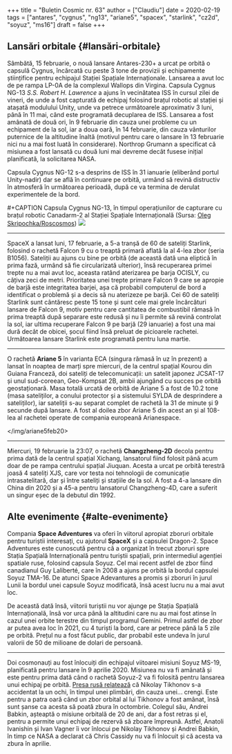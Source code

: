 +++
title = "Buletin Cosmic nr. 63"
author = ["Claudiu"]
date = 2020-02-19
tags = ["antares", "cygnus", "ng13", "ariane5", "spacex", "starlink", "cz2d", "soyuz", "ms16"]
draft = false
+++

## Lansări orbitale {#lansări-orbitale}

Sâmbătă, 15 februarie, o nouă lansare Antares-230+ a urcat pe orbită o capsulă Cygnus, încărcată cu peste 3 tone de provizii și echipamente științifice pentru echipajul Stației Spațiale Internaționale. Lansarea a avut loc de pe rampa LP-0A de la complexul Wallops din Virgina. Capsula Cygnus NG-13 _S.S. Robert H. Lawrence_ a ajuns în vecinătatea ISS în cursul zilei de vineri, de unde a fost capturată de echipaj folosind brațul robotic al stației și atașată modulului Unity, unde va petrece următoarele aproximativ 3 luni, până în 11 mai, când este programată decuplarea de ISS. Lansarea a fost amânată de două ori, în 9 februarie din cauza unei probleme cu un echipament de la sol, iar a doua oară, în 14 februarie, din cauza vânturilor puternice de la altitudine înaltă (motivul pentru care o lansare în 13 februarie nici nu a mai fost luată în considerare). Northrop Grumann a specificat că misiunea a fost lansată cu două luni mai devreme decât fusese inițial planificată, la solicitarea NASA.

Capsula Cygnus NG-12 s-a desprins de ISS în 31 ianuarie (eliberând portul Unity-nadir) dar se află în continuare pe orbită, urmând să revină distructiv în atmosferă în următoarea perioadă, după ce va termina de derulat experimentele de la bord.

\#+CAPTION Capsula Cygnus NG-13, în timpul operațiunilor de capturare cu brațul robotic Canadarm-2 al Stației Spațiale Internațională (Sursa: [Oleg Skripochka/Roscosmos](https://twitter.com/roscosmos/status/1229710165823365121))
![](/img/cygnusng13.jpg)

---

SpaceX a lansat luni, 17 februarie, a 5-a tranșă de 60 de sateliți Starlink, folosind o rachetă Falcon 9 cu o treaptă primară aflată la al 4-lea zbor (seria B1056). Sateliții au ajuns cu bine pe orbită (de această dată una eliptică în prima fază, urmând să fie circularizată ulterior), însă recuperarea primei trepte nu a mai avut loc, aceasta ratând aterizarea pe barja OCISLY, cu câțiva zeci de metri. Prioritatea unei trepte primare Falcon 9 care se apropie de barjă este integritatea barjei, așa că probabil computerul de bord a identificat o problemă și a decis să nu aterizeze pe barjă. Cei 60 de sateliți Starlink sunt cântăresc peste 15 tone și sunt cele mai grele încărcături lansare de Falcon 9, motiv pentru care cantitatea de combustibil rămasă în prima treaptă după separare este redusă și nu îi permite să revină controlat la sol, iar ultima recuperare Falcon 9 pe barjă (29 ianuarie) a fost una mai dură decât de obicei, șocul fiind însă preluat de picioarele rachetei. Următoarea lansare Starlink este programată pentru luna martie.

---

O rachetă **Ariane 5** în varianta ECA (singura rămasă în uz în prezent) a lansat în noaptea de marți spre miercuri, de la centrul spațial Kourou din Guiana Franceză, doi sateliți de telecomunicații: un satelit japonez JCSAT-17 și unul sud-coreean, Geo-Kompsat 2B, ambii ajungând cu succes pe orbită geostaționară. Masa totală urcată de orbită de Ariane 5 a fost de 10.2 tone (masa sateliților, a conului protector și a sistemului SYLDA de desprindere a sateliților), iar sateliții s-au separat complet de rachetă la 31 de minute și 9 secunde după lansare. A fost al doilea zbor Ariane 5 din acest an și al 108-lea al rachetei operate de compania europeană Arianespace.

</img/ariane5feb20>

---

Miercuri, 19 februarie la 23:07, o rachetă **Changzheng-2D** decola pentru prima dată de la centrul spațial Xichang, lansatorul fiind folosit până acum doar de pe rampa centrului spațial Jiuquan. Acesta a urcat pe orbită terestră joasă 4 sateliți XJS, care vor testa noi tehnologii de comunicație intrasatelitară, dar și între sateliți și stațiile de la sol. A fost a 4-a lansare din China din 2020 și a 45-a pentru lansatorul Changzheng-4D, care a suferit un singur eșec de la debutul din 1992.


## Alte evenimente {#alte-evenimente}

Compania **Space Adventures** va oferi în viitorul apropiat zboruri orbitale pentru turiștii interesați, cu ajutorul **SpaceX** și a capsulei Dragon-2. Space Adventures este cunoscută pentru că a organizat în trecut zboruri spre Stația Spațială Internațională pentru turiștii spațiali, prin intermediul agenției spatiale ruse, folosind capsula Soyuz. Cel mai recent astfel de zbor fiind canadianul Guy Laliberté, care în 2008 a ajuns pe orbită la bordul capsulei Soyuz TMA-16. De atunci Space Adevantures a promis și zboruri în jurul Lunii la bordul unei capsule Soyuz modificată, însă acest lucru nu a mai avut loc.

De această dată însă, viitorii turiștii nu vor ajunge pe Stația Spațială Internațională, însă vor urca până la altitudini care nu au mai fost atinse în cazul unei orbite terestre din timpul programul Gemini. Primul astfel de zbor ar putea avea loc în 2021, cu 4 turiști la bord, care ar petrece până la 5 zile pe orbită. Prețul nu a fost făcut public, dar probabil este undeva în jurul valorii de 50 de milioane de dolari de persoană.

---

Doi cosmonauți au fost înlocuiți din echipajul viitoarei misiuni Soyuz MS-19, planificată pentru lansare în 9 aprilie 2020. Misiunea nu va fi amânată și este pentru prima dată când o rachetă Soyuz-2 va fi folosită pentru lansarea unui echipaj pe orbită. [Presa rusă relatează](https://www.vedomosti.ru/politics/news/2020/02/19/823432-roskosmos-zamenit-ekipazh-ekspeditsii-k-mks) că Nikolay Tikhonov s-a accidentat la un ochi, în timpul unei plimbări, din cauza unei... crengi. Este pentru a patra oară când un zbor orbital al lui Tikhonov a fost amânat, însă sunt șanse ca acesta să poată zbura în octombrie. Colegul său, Andrei Babkin, așteaptă o misiune orbitală de 20 de ani, dar a fost retras și el, pentru a permite unui echipaj de rezervă să zboare împreună. Astfel, Anatoli Ivanishin și Ivan Vagner îi vor înlocui pe Nikolay Tikhonov și Andrei Babkin, în timp ce NASA a declarat că Chris Cassidy nu va fi înlocuit și că acesta va zbura în aprilie.